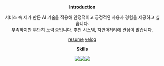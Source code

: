 
<div align="center"> 
 
**Introduction**

서비스 속 제가 만든 AI 기술을 적용해 안정적이고 긍정적인 사용자 경험을 제공하고 싶습니다. </br>
부족하지만 부단히 노력 중입니다. 추천 시스템, 자연어처리에 관심이 많습니다. 

[resume](https://www.notion.so/kimgeonhee/Machine-Learning-Engineer-a25dce5c1e6f44209cc58cc66be87e5f)
[velog](https://velog.io/@heyggun )

**Skills**

<img src="https://img.shields.io/badge/Python-3776AB?style=flat&logo=python&logoColor=white"/><img src="https://img.shields.io/badge/Pytorch-EE4C2C?style=flat&logo=pytorch&logoColor=white"/><img src="https://img.shields.io/badge/Tensorflow-FF6F00?style=flat&logo=tensorflow&logoColor=white"/>
